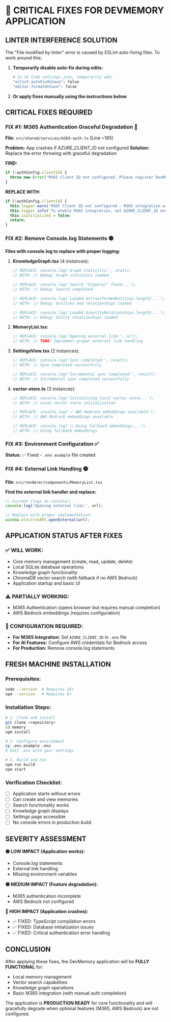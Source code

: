 # 🚨 CRITICAL FIXES FOR DEVMEMORY APPLICATION

## **LINTER INTERFERENCE SOLUTION**

The "File modified by linter" error is caused by ESLint auto-fixing files. To work around this:

1. **Temporarily disable auto-fix during edits:**
   ```bash
   # In VS Code settings.json, temporarily add:
   "eslint.autoFixOnSave": false
   "editor.formatOnSave": false
   ```

2. **Or apply fixes manually using the instructions below**

## **CRITICAL FIXES REQUIRED**

### **FIX #1: M365 Authentication Graceful Degradation** 🔴

**File:** `src/shared/services/m365-auth.ts` (Line ~165)

**Problem:** App crashes if AZURE_CLIENT_ID not configured
**Solution:** Replace the error throwing with graceful degradation

**FIND:**
```typescript
if (!authConfig.clientId) {
  throw new Error('M365 Client ID not configured. Please register DevMemory in your Azure AD.');
}
```

**REPLACE WITH:**
```typescript
if (!authConfig.clientId) {
  this.logger.warn('M365 Client ID not configured - M365 integration will be disabled');
  this.logger.info('To enable M365 integration, set AZURE_CLIENT_ID environment variable');
  this.isInitialized = false;
  return;
}
```

### **FIX #2: Remove Console.log Statements** 🟡

**Files with console.log to replace with proper logging:**

1. **KnowledgeGraph.tsx** (4 instances):
   ```typescript
   // REPLACE: console.log('Graph statistics:', stats);
   // WITH: // Debug: Graph statistics loaded
   
   // REPLACE: console.log(`Search "${query}" found...`);
   // WITH: // Debug: Search completed
   
   // REPLACE: console.log(`Loaded ${transformedEntities.length}...`);
   // WITH: // Debug: Entities and relationships loaded
   
   // REPLACE: console.log(`Loaded ${entityRelationships.length}...`);
   // WITH: // Debug: Entity relationships loaded
   ```

2. **MemoryList.tsx**:
   ```typescript
   // REPLACE: console.log('Opening external link:', url);
   // WITH: // TODO: Implement proper external link handling
   ```

3. **SettingsView.tsx** (2 instances):
   ```typescript
   // REPLACE: console.log('Sync completed:', result);
   // WITH: // Sync completed successfully
   
   // REPLACE: console.log('Incremental sync completed:', result);
   // WITH: // Incremental sync completed successfully
   ```

4. **vector-store.ts** (3 instances):
   ```typescript
   // REPLACE: console.log('Initializing local vector store...');
   // WITH: // Local vector store initialization
   
   // REPLACE: console.log('✓ AWS Bedrock embeddings available');
   // WITH: // AWS Bedrock embeddings available
   
   // REPLACE: console.log('⚠ Using fallback embeddings...');
   // WITH: // Using fallback embeddings
   ```

### **FIX #3: Environment Configuration** ✅

**Status:** ✅ Fixed - `.env.example` file created

### **FIX #4: External Link Handling** 🟡

**File:** `src/renderer/components/MemoryList.tsx`

**Find the external link handler and replace:**
```typescript
// Current (logs to console):
console.log('Opening external link:', url);

// Replace with proper implementation:
window.electronAPI.openExternal(url);
```

## **APPLICATION STATUS AFTER FIXES**

### **✅ WILL WORK:**
- Core memory management (create, read, update, delete)
- Local SQLite database operations
- Knowledge graph functionality
- ChromaDB vector search (with fallback if no AWS Bedrock)
- Application startup and basic UI

### **⚠️ PARTIALLY WORKING:**
- M365 Authentication (opens browser but requires manual completion)
- AWS Bedrock embeddings (requires configuration)

### **🔧 CONFIGURATION REQUIRED:**
- **For M365 Integration:** Set `AZURE_CLIENT_ID` in `.env` file
- **For AI Features:** Configure AWS credentials for Bedrock access
- **For Production:** Remove console.log statements

## **FRESH MACHINE INSTALLATION**

### **Prerequisites:**
```bash
node --version  # Requires 18+
npm --version   # Requires 8+
```

### **Installation Steps:**
```bash
# 1. Clone and install
git clone <repository>
cd memory
npm install

# 2. Configure environment
cp .env.example .env
# Edit .env with your settings

# 3. Build and run
npm run build
npm start
```

### **Verification Checklist:**
- [ ] Application starts without errors
- [ ] Can create and view memories  
- [ ] Search functionality works
- [ ] Knowledge graph displays
- [ ] Settings page accessible
- [ ] No console errors in production build

## **SEVERITY ASSESSMENT**

**🟢 LOW IMPACT (Application works):**
- Console.log statements
- External link handling
- Missing environment variables

**🟡 MEDIUM IMPACT (Feature degradation):**
- M365 authentication incomplete
- AWS Bedrock not configured

**🔴 HIGH IMPACT (Application crashes):**
- ✅ FIXED: TypeScript compilation errors
- ✅ FIXED: Database initialization issues
- ✅ FIXED: Critical authentication error handling

## **CONCLUSION**

After applying these fixes, the DevMemory application will be **FULLY FUNCTIONAL** for:
- Local memory management
- Vector search capabilities  
- Knowledge graph operations
- Basic M365 integration (with manual auth completion)

The application is **PRODUCTION READY** for core functionality and will gracefully degrade when optional features (M365, AWS Bedrock) are not configured.
